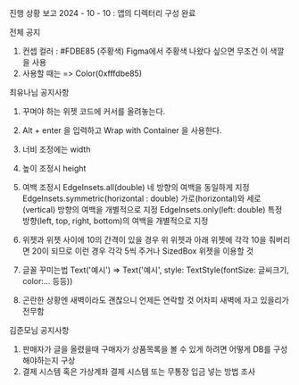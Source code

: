 진행 상황 보고 2024 - 10 - 10 : 앱의 디렉터리 구성 완료

전체 공지
1. 컨셉 컬러 : #FDBE85 (주황색) Figma에서 주황색 나왔다 싶으면 무조건 이 색깔을 사용
2. 사용할 때는 => Color(0xfffdbe85)

최유나님 공지사항
1. 꾸며야 하는 위젯 코드에 커서를 올려놓는다.
2. Alt + enter 을 입력하고 Wrap with Container 을 사용한다.
3. 너비 조정에는 width
4. 높이 조정시 height
5. 여백 조정시
   EdgeInsets.all(double)	네 방향의 여백을 동일하게 지정
   EdgeInsets.symmetric(horizontal : double)	가로(horizontal)와 세로(vertical) 방향의 여백을 개별적으로 지정
   EdgeInsets.only(left: double)	특정 방향(left, top, right, bottom)의 여백을 개별적으로 지정

6. 위젯과 위젯 사이에 10의 간격이 있을 경우 위 위젯과 아래 위젯에 각각 10을 줘버리면 20이 되므로 이런 경우 각각 5씩 주거나 SizedBox 위젯을 이용할 것
   
7. 글꼴 꾸미는법 Text('예시')  =>  Text('예시', style: TextStyle(fontSize: 글씨크기, color:... 등등))
8. 곤란한 상황엔 새벽이라도 괜찮으니 언제든 연락할 것 어차피 새벽에 자고 있을리가 전무함


김준모님 공지사항
1. 판매자가 글을 올렸을때 구매자가 상품목록을 볼 수 있게 하려면 어떻게 DB를 구성해야하는지 구상
2. 결제 시스템 혹은 가상계좌 결제 시스템 또는 무통장 입금 넣는 방법 조사
